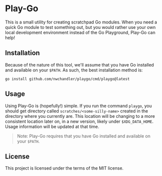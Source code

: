 # Play-Go

This is a small utility for creating scratchpad Go modules. When you need
a quick Go module to test something out, but you would rather use your own
local development environment instead of the Go Playground, Play-Go can help!

## Installation

Because of the nature of this tool, we'll assume that you have Go installed 
and available on your `$PATH`. As such, the best installation method is:

`go install github.com/nwchandler/playgo/cmd/playgo@latest`

## Usage

Using Play-Go is (hopefully!) simple. If you run the command `playgo`, you
should get directory called `scratches/<some-silly-name>` created in the
directory where you currently are. This location will be changing to a
more consistent location later on, in a new version, likely under
`$XDG_DATA_HOME`. Usage information will be updated at that time.

> Note: Play-Go requires that you have Go installed and available on your `$PATH`.

## License

This project is licensed under the terms of the MIT license.
